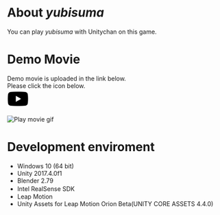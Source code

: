 # About *yubisuma*
You can play *yubisuma* with Unitychan on this game.  

# Demo Movie

Demo movie is uploaded in the link below.  
Please click the icon below.  
<a href="https://www.youtube.com/watch?v=jjQG9TgNny0" ><img src="https://raw.githubusercontent.com/kagechan5/yubisuma/master/youtube.svg?sanitize=true" width="50" ></a>  

<img src="https://media.giphy.com/media/cAlDwjEPlKfQ2zOWIq/giphy.gif" alt="Play movie gif" title="Yubisuma">


# Development enviroment
- Windows 10 (64 bit)
- Unity 2017.4.0f1
- Blender 2.79
- Intel RealSense SDK　　
- Leap Motion  
- Unity Assets for Leap Motion Orion Beta(UNITY CORE ASSETS 4.4.0)
